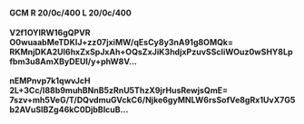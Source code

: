 #### GCM R 20/0c/400 L 20/0c/400
**V2f1OYlRW16gQPVR**<br/>**O0wuaabMeTDKIJ+zz07jxiMW/qEsCy8y3nA91g8OMQk=**<br/>**RKMnjDKA2Ul6hxZxSpJxAh+OQsZxJiK3hdjxPzuvSScliWOuz0wSHY8Lpfbm3u8AmXByDEUI/y+phW8V...**<br/><br/>
**nEMPnvp7k1qwvJcH**<br/>**2L+3Cc/I88b9muhBNnB5zRnU5ThzX9jrHusRewjsQmE=**<br/>**7szv+mh5VeG/T/DQvdmuGVckC6/Njke6gyMNLW6rsSofVe8gRx1UvX7G5b2AVuSIBZg46kC0DjbBIcuB...**